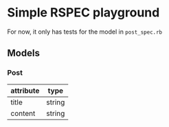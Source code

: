 # Simple RSPEC playground

For now, it only has tests for the model in `post_spec.rb`

## Models
### Post
| attribute | type |
|--|--|
| title | string |
| content | string |

